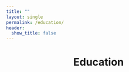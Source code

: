 ```yaml
---
title: ""
layout: single
permalink: /education/
header:
  show_title: false
---
```

<h1 style="text-align: center;">Education</h1>


